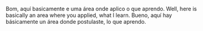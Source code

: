 Bom, aquí basicamente e uma área onde aplico o que aprendo.
Well, here is basically an area where you applied, what I learn.
Bueno, aquí hay básicamente un área donde postulaste, lo que aprendo.